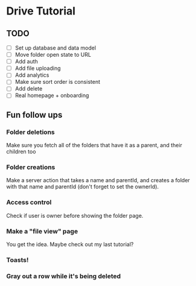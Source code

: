 # Drive Tutorial

## TODO

- [ ] Set up database and data model
- [ ] Move folder open state to URL
- [ ] Add auth
- [ ] Add file uploading
- [ ] Add analytics
- [ ] Make sure sort order is consistent
- [ ] Add delete
- [ ] Real homepage + onboarding

## Fun follow ups

### Folder deletions

Make sure you fetch all of the folders that have it as a parent, and their children too

### Folder creations

Make a server action that takes a name and parentId, and creates a folder with that name and parentId (don't forget to set the ownerId).

### Access control

Check if user is owner before showing the folder page.

### Make a "file view" page

You get the idea. Maybe check out my last tutorial?

### Toasts!

### Gray out a row while it's being deleted
